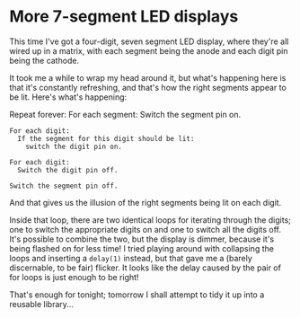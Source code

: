 # More 7-segment LED displays

This time I've got a four-digit, seven segment LED display, where
they're all wired up in a matrix, with each segment being the anode
and each digit pin being the cathode.

It took me a while to wrap my head around it, but what's happening
here is that it's constantly refreshing, and that's how the right
segments appear to be lit. Here's what's happening:

Repeat forever:
  For each segment:
    Switch the segment pin on.

    For each digit:
      If the segment for this digit should be lit:
        switch the digit pin on.

    For each digit:
      Switch the digit pin off.

    Switch the segment pin off.

And that gives us the illusion of the right segments being lit on
each digit.

Inside that loop, there are two identical loops for iterating through
the digits; one to switch the appropriate digits on and one to switch
all the digits off. It's possible to combine the two, but the display
is dimmer, because it's being flashed on for less time! I tried
playing around with collapsing the loops and inserting a `delay(1)`
instead, but that gave me a (barely discernable, to be fair) flicker.
It looks like the delay caused by the pair of for loops is just
enough to be right!

That's enough for tonight; tomorrow I shall attempt to tidy it up
into a reusable library...
